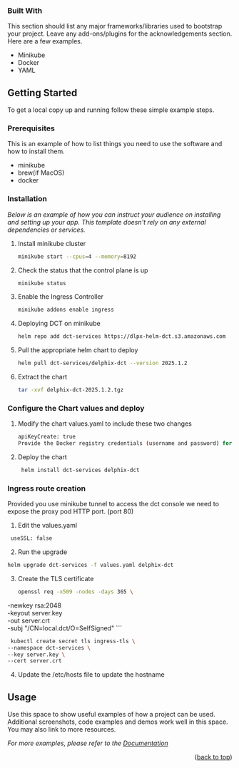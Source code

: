 ### Built With

This section should list any major frameworks/libraries used to bootstrap your project. Leave any add-ons/plugins for the acknowledgements section. Here are a few examples.

* Minikube
* Docker
* YAML


<!-- GETTING STARTED -->
## Getting Started
To get a local copy up and running follow these simple example steps.

### Prerequisites

This is an example of how to list things you need to use the software and how to install them.
* minikube
* brew(if MacOS)
* docker
  
### Installation

_Below is an example of how you can instruct your audience on installing and setting up your app. This template doesn't rely on any external dependencies or services._


1. Install minikube cluster
   ```sh
   minikube start --cpus=4 --memory=8192
   ```
2. Check the status that the control plane is up
   ```sh
   minikube status 
   ```
3. Enable the Ingress Controller 
   ```sh
   minikube addons enable ingress
   ```
4. Deploying DCT on minikube
   ```sh
   helm repo add dct-services https://dlpx-helm-dct.s3.amazonaws.com
   ```
5. Pull the appropriate helm chart to deploy 
    ```sh
   helm pull dct-services/delphix-dct --version 2025.1.2
   ```
5. Extract the chart
    ```sh
   tar -xvf delphix-dct-2025.1.2.tgz
   ```


### Configure the Chart values and deploy
1. Modify the chart values.yaml to include these two changes  
    ```sh
    apiKeyCreate: true
    Provide the Docker registry credentials (username and password) for pulling images.
   ```
2. Deploy the chart
   ```sh
    helm install dct-services delphix-dct
   ```

### Ingress route creation

  Provided you use minikube tunnel to access the dct console we need to expose the proxy pod HTTP port. (port 80)

  1. Edit the values.yaml
   ```sh
    useSSL: false
   ```
 2. Run the upgrade
   ```sh
   helm upgrade dct-services -f values.yaml delphix-dct
   ```

3. Create the TLS certificate 
   ```sh
   openssl req -x509 -nodes -days 365 \
  -newkey rsa:2048 \
  -keyout server.key \
  -out server.crt \
  -subj "/CN=local.dct/O=SelfSigned"
    ```
   ```sh
    kubectl create secret tls ingress-tls \
  --namespace dct-services \
  --key server.key \
  --cert server.crt
 ```
   
4. Update the /etc/hosts file to update the hostname 


<!-- USAGE EXAMPLES -->
## Usage

Use this space to show useful examples of how a project can be used. Additional screenshots, code examples and demos work well in this space. You may also link to more resources.

_For more examples, please refer to the [Documentation](https://example.com)_

<p align="right">(<a href="#readme-top">back to top</a>)</p>


